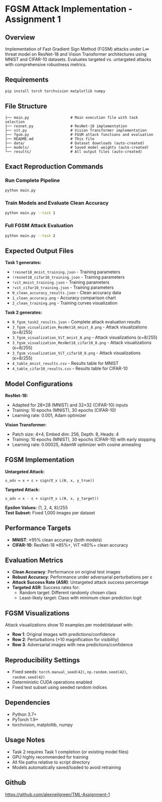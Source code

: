 # FGSM Attack Implementation - Assignment 1

## Overview

Implementation of Fast Gradient Sign Method (FGSM) attacks under L∞ threat model on ResNet-18 and Vision Transformer architectures using MNIST and CIFAR-10 datasets. Evaluates targeted vs. untargeted attacks with comprehensive robustness metrics.

## Requirements

```bash
pip install torch torchvision matplotlib numpy
```

## File Structure

```
├── main.py                   # Main execution file with task selection
├── resnet.py                 # ResNet-18 implementation
├── vit.py                    # Vision Transformer implementation
├── fgsm.py                   # FGSM attack functions and evaluation
├── README.md                 # This file
├── data/                     # Dataset downloads (auto-created)
├── models/                   # Saved model weights (auto-created)
└── results/                  # All output files (auto-created)
```

## Exact Reproduction Commands

### Run Complete Pipeline

```bash
python main.py
```

### Train Models and Evaluate Clean Accuracy

```bash
python main.py --task 1
```

### Full FGSM Attack Evaluation

```bash
python main.py --task 2
```

## Expected Output Files

**Task 1 generates:**

- `!resnet18_mnist_training.json` - Training parameters
- `!resnet18_cifar10_training.json` - Training parameters
- `!vit_mnist_training.json` - Training parameters
- `!vit_cifar10_training.json` - Training parameters
- `0_clean_accuracy_results.json` - Clean accuracy data
- `1_clean_accuracy.png` - Accuracy comparison chart
- `2_clean_training.png` - Training curves visualization

**Task 2 generates:**

- `0_fgsm_task2_results.json` - Complete attack evaluation results
- `3_fgsm_visualization_ResNet18_mnist_8.png` - Attack visualizations (ε=8/255)
- `3_fgsm_visualization_ViT_mnist_8.png` - Attack visualizations (ε=8/255)
- `3_fgsm_visualization_ResNet18_cifar10_8.png` - Attack visualizations (ε=8/255)
- `3_fgsm_visualization_ViT_cifar10_8.png` - Attack visualizations (ε=8/255)
- `4_table_mnist_results.csv` - Results table for MNIST
- `4_table_cifar10_results.csv` - Results table for CIFAR-10

## Model Configurations

**ResNet-18:**

- Adapted for 28×28 (MNIST) and 32×32 (CIFAR-10) inputs
- Training: 10 epochs (MNIST), 30 epochs (CIFAR-10)
- Learning rate: 0.001, Adam optimizer

**Vision Transformer:**

- Patch size: 4×4, Embed dim: 256, Depth: 8, Heads: 4
- Training: 10 epochs (MNIST), 30 epochs (CIFAR-10) with early stopping
- Learning rate: 0.00025, AdamW optimizer with cosine annealing

## FGSM Implementation

**Untargeted Attack:**

```
x_adv = x + ε × sign(∇_x L(θ, x, y_true))
```

**Targeted Attack:**

```
x_adv = x - ε × sign(∇_x L(θ, x, y_target))
```

**Epsilon Values:** {1, 2, 4, 8}/255  
**Test Subset:** Fixed 1,000 images per dataset

## Performance Targets

- **MNIST**: ≥95% clean accuracy (both models)
- **CIFAR-10**: ResNet-18 ≈85%+, ViT ≈80%+ clean accuracy

## Evaluation Metrics

- **Clean Accuracy**: Performance on original test images
- **Robust Accuracy**: Performance under adversarial perturbations per ε
- **Attack Success Rate (ASR)**: Untargeted attack success percentage
- **Targeted ASR**: Success rates for:
  - Random target: Different randomly chosen class
  - Least-likely target: Class with minimum clean prediction logit

## FGSM Visualizations

Attack visualizations show 10 examples per model/dataset with:

- **Row 1**: Original images with predictions/confidence
- **Row 2**: Perturbations (×10 magnification for visibility)
- **Row 3**: Adversarial images with new predictions/confidence

## Reproducibility Settings

- Fixed seeds: `torch.manual_seed(42)`, `np.random.seed(42)`, `random.seed(42)`
- Deterministic CUDA operations enabled
- Fixed test subset using seeded random indices

## Dependencies

- Python 3.7+
- PyTorch 1.9+
- torchvision, matplotlib, numpy

## Usage Notes

- Task 2 requires Task 1 completion (or existing model files)
- GPU highly recommended for training
- All file paths relative to script directory
- Models automatically saved/loaded to avoid retraining

## Github

https://github.com/alexneilgreen/TML-Assignment-1
